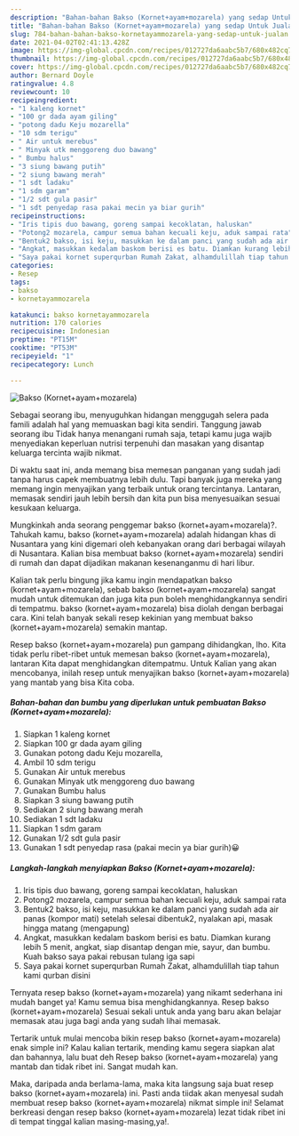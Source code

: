 ```yaml
---
description: "Bahan-bahan Bakso (Kornet+ayam+mozarela) yang sedap Untuk Jualan"
title: "Bahan-bahan Bakso (Kornet+ayam+mozarela) yang sedap Untuk Jualan"
slug: 784-bahan-bahan-bakso-kornetayammozarela-yang-sedap-untuk-jualan
date: 2021-04-02T02:41:13.428Z
image: https://img-global.cpcdn.com/recipes/012727da6aabc5b7/680x482cq70/bakso-kornetayammozarela-foto-resep-utama.jpg
thumbnail: https://img-global.cpcdn.com/recipes/012727da6aabc5b7/680x482cq70/bakso-kornetayammozarela-foto-resep-utama.jpg
cover: https://img-global.cpcdn.com/recipes/012727da6aabc5b7/680x482cq70/bakso-kornetayammozarela-foto-resep-utama.jpg
author: Bernard Doyle
ratingvalue: 4.8
reviewcount: 10
recipeingredient:
- "1 kaleng kornet"
- "100 gr dada ayam giling"
- "potong dadu Keju mozarella"
- "10 sdm terigu"
- " Air untuk merebus"
- " Minyak utk menggoreng duo bawang"
- " Bumbu halus"
- "3 siung bawang putih"
- "2 siung bawang merah"
- "1 sdt ladaku"
- "1 sdm garam"
- "1/2 sdt gula pasir"
- "1 sdt penyedap rasa pakai mecin ya biar gurih"
recipeinstructions:
- "Iris tipis duo bawang, goreng sampai kecoklatan, haluskan"
- "Potong2 mozarela, campur semua bahan kecuali keju, aduk sampai rata"
- "Bentuk2 bakso, isi keju, masukkan ke dalam panci yang sudah ada air panas (kompor mati) setelah selesai dibentuk2, nyalakan api, masak hingga matang (mengapung)"
- "Angkat, masukkan kedalam baskom berisi es batu. Diamkan kurang lebih 5 menit, angkat, siap disantap dengan mie, sayur, dan bumbu. Kuah bakso saya pakai rebusan tulang iga sapi"
- "Saya pakai kornet superqurban Rumah Zakat, alhamdulillah tiap tahun kami qurban disini"
categories:
- Resep
tags:
- bakso
- kornetayammozarela

katakunci: bakso kornetayammozarela 
nutrition: 170 calories
recipecuisine: Indonesian
preptime: "PT15M"
cooktime: "PT53M"
recipeyield: "1"
recipecategory: Lunch

---
```



![Bakso (Kornet+ayam+mozarela)](https://img-global.cpcdn.com/recipes/012727da6aabc5b7/680x482cq70/bakso-kornetayammozarela-foto-resep-utama.jpg)

Sebagai seorang ibu, menyuguhkan hidangan menggugah selera pada famili adalah hal yang memuaskan bagi kita sendiri. Tanggung jawab seorang ibu Tidak hanya menangani rumah saja, tetapi kamu juga wajib menyediakan keperluan nutrisi terpenuhi dan masakan yang disantap keluarga tercinta wajib nikmat.

Di waktu  saat ini, anda memang bisa memesan panganan yang sudah jadi tanpa harus capek membuatnya lebih dulu. Tapi banyak juga mereka yang memang ingin menyajikan yang terbaik untuk orang tercintanya. Lantaran, memasak sendiri jauh lebih bersih dan kita pun bisa menyesuaikan sesuai kesukaan keluarga. 



Mungkinkah anda seorang penggemar bakso (kornet+ayam+mozarela)?. Tahukah kamu, bakso (kornet+ayam+mozarela) adalah hidangan khas di Nusantara yang kini digemari oleh kebanyakan orang dari berbagai wilayah di Nusantara. Kalian bisa membuat bakso (kornet+ayam+mozarela) sendiri di rumah dan dapat dijadikan makanan kesenanganmu di hari libur.

Kalian tak perlu bingung jika kamu ingin mendapatkan bakso (kornet+ayam+mozarela), sebab bakso (kornet+ayam+mozarela) sangat mudah untuk ditemukan dan juga kita pun boleh menghidangkannya sendiri di tempatmu. bakso (kornet+ayam+mozarela) bisa diolah dengan berbagai cara. Kini telah banyak sekali resep kekinian yang membuat bakso (kornet+ayam+mozarela) semakin mantap.

Resep bakso (kornet+ayam+mozarela) pun gampang dihidangkan, lho. Kita tidak perlu ribet-ribet untuk memesan bakso (kornet+ayam+mozarela), lantaran Kita dapat menghidangkan ditempatmu. Untuk Kalian yang akan mencobanya, inilah resep untuk menyajikan bakso (kornet+ayam+mozarela) yang mantab yang bisa Kita coba.

<!--inarticleads1-->

##### Bahan-bahan dan bumbu yang diperlukan untuk pembuatan Bakso (Kornet+ayam+mozarela):

1. Siapkan 1 kaleng kornet
1. Siapkan 100 gr dada ayam giling
1. Gunakan potong dadu Keju mozarella,
1. Ambil 10 sdm terigu
1. Gunakan  Air untuk merebus
1. Gunakan  Minyak utk menggoreng duo bawang
1. Gunakan  Bumbu halus
1. Siapkan 3 siung bawang putih
1. Sediakan 2 siung bawang merah
1. Sediakan 1 sdt ladaku
1. Siapkan 1 sdm garam
1. Gunakan 1/2 sdt gula pasir
1. Gunakan 1 sdt penyedap rasa (pakai mecin ya biar gurih)😀




<!--inarticleads2-->

##### Langkah-langkah menyiapkan Bakso (Kornet+ayam+mozarela):

1. Iris tipis duo bawang, goreng sampai kecoklatan, haluskan
1. Potong2 mozarela, campur semua bahan kecuali keju, aduk sampai rata
1. Bentuk2 bakso, isi keju, masukkan ke dalam panci yang sudah ada air panas (kompor mati) setelah selesai dibentuk2, nyalakan api, masak hingga matang (mengapung)
1. Angkat, masukkan kedalam baskom berisi es batu. Diamkan kurang lebih 5 menit, angkat, siap disantap dengan mie, sayur, dan bumbu. Kuah bakso saya pakai rebusan tulang iga sapi
1. Saya pakai kornet superqurban Rumah Zakat, alhamdulillah tiap tahun kami qurban disini




Ternyata resep bakso (kornet+ayam+mozarela) yang nikamt sederhana ini mudah banget ya! Kamu semua bisa menghidangkannya. Resep bakso (kornet+ayam+mozarela) Sesuai sekali untuk anda yang baru akan belajar memasak atau juga bagi anda yang sudah lihai memasak.

Tertarik untuk mulai mencoba bikin resep bakso (kornet+ayam+mozarela) enak simple ini? Kalau kalian tertarik, mending kamu segera siapkan alat dan bahannya, lalu buat deh Resep bakso (kornet+ayam+mozarela) yang mantab dan tidak ribet ini. Sangat mudah kan. 

Maka, daripada anda berlama-lama, maka kita langsung saja buat resep bakso (kornet+ayam+mozarela) ini. Pasti anda tiidak akan menyesal sudah membuat resep bakso (kornet+ayam+mozarela) nikmat simple ini! Selamat berkreasi dengan resep bakso (kornet+ayam+mozarela) lezat tidak ribet ini di tempat tinggal kalian masing-masing,ya!.

